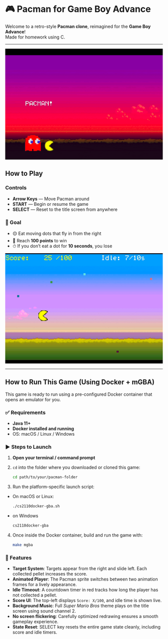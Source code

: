 
# 🎮 Pacman for Game Boy Advance

Welcome to a retro-style **Pacman clone**, reimagined for the **Game Boy Advance**!  
Made for homework using C.

---
![Gameplay Demo](./demo.gif)

## How to Play

### Controls

- **Arrow Keys** — Move Pacman around  
- **START** — Begin or resume the game  
- **SELECT** — Reset to the title screen from anywhere

### 🏁 Goal

- 🟡 Eat moving dots that fly in from the right
- 💯 Reach **100 points** to win
- ⏱ If you don’t eat a dot for **10 seconds**, you lose

![Gameplay Demo](./demo2.gif)


---

## How to Run This Game (Using Docker + mGBA)

This game is ready to run using a pre-configured Docker container that opens an emulator for you.

### ✅ Requirements

- **Java 11+**
- **Docker installed and running**
- OS: macOS / Linux / Windows

### ▶️ Steps to Launch

1. **Open your terminal / command prompt**

2. `cd` into the folder where you downloaded or cloned this game:
   ```bash
   cd path/to/your/pacman-folder
3. Run the platform-specific launch script:
- On macOS or Linux:
    ```bash
    ./cs2110docker-gba.sh
- on Windows
    ```bash
    cs2110docker-gba
4. Once inside the Docker container, build and run the game with:
    ```bash
    make mgba

### 🎵 Features 
- **Target System**: Targets appear from the right and slide left. Each collected pellet increases the score.
- **Animated Player**: The Pacman sprite switches between two animation frames for a lively appearance.
- **Idle Timeout**: A countdown timer in red tracks how long the player has not collected a pellet.
- **Score UI**: The top-left displays `Score: X/100`, and idle time is shown live.
- **Background Music**: Full *Super Mario Bros* theme plays on the title screen using sound channel 2.
- **No screen flickering**: Carefully optimized redrawing ensures a smooth gameplay experience.
- **State Reset**: SELECT key resets the entire game state cleanly, including score and idle timers.

